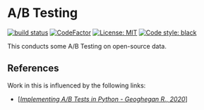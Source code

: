 # A/B Testing
[![build status](https://https://github.com/avisionh/abtest/workflows/black/badge.svg)](https://github.com/avisionh/abtest/actions) [![CodeFactor](https://www.codefactor.io/repository/github/avisionh/abtest/badge)](https://www.codefactor.io/repository/github/avisionh/abtest) [![License: MIT](https://img.shields.io/badge/License-MIT-informational.svg)](https://opensource.org/licenses/MIT)
 [![Code style: black](https://img.shields.io/badge/code%20style-black-000000.svg)](https://github.com/psf/black)

This conducts some A/B Testing on open-source data.

## References
Work in this is influenced by the following links:
- [[*Implementing A/B Tests in Python - Geoghegan R., 2020*](https://medium.com/@robbiegeoghegan/implementing-a-b-tests-in-python-514e9eb5b3a1)]
